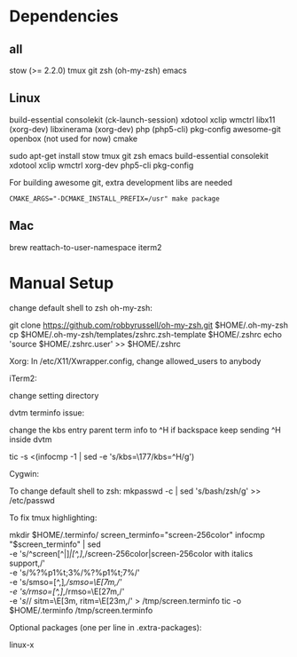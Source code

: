# Dependencies

## all

stow (>= 2.2.0)
tmux
git
zsh (oh-my-zsh)
emacs

## Linux

build-essential
consolekit (ck-launch-session)
xdotool
xclip
wmctrl
libx11      (xorg-dev)
libxinerama (xorg-dev)
php         (php5-cli)
pkg-config
awesome-git
openbox (not used for now)
cmake

sudo apt-get install stow tmux git zsh emacs build-essential consolekit xdotool xclip wmctrl xorg-dev php5-cli pkg-config

For building awesome git, extra development libs are needed

`CMAKE_ARGS="-DCMAKE_INSTALL_PREFIX=/usr" make package`

## Mac
brew
reattach-to-user-namespace
iterm2

# Manual Setup

change default shell to zsh
oh-my-zsh:

git clone https://github.com/robbyrussell/oh-my-zsh.git $HOME/.oh-my-zsh
cp $HOME/.oh-my-zsh/templates/zshrc.zsh-template $HOME/.zshrc
echo 'source $HOME/.zshrc.user' >> $HOME/.zshrc

Xorg:
In /etc/X11/Xwrapper.config, change allowed_users to anybody

iTerm2:

change setting directory

dvtm terminfo issue:

change the kbs entry parent term info to ^H if backspace keep sending ^H inside dvtm

tic -s <(infocmp -1 | sed -e 's/kbs=\\177/kbs=^H/g')

Cygwin:

To change default shell to zsh:
mkpasswd -c | sed 's/bash/zsh/g' >> /etc/passwd

To fix tmux highlighting:

mkdir $HOME/.terminfo/
screen_terminfo="screen-256color"
infocmp "$screen_terminfo" | sed \
          -e 's/^screen[^|]*|[^,]*,/screen-256color|screen-256color with italics support,/' \
          -e 's/%?%p1%t;3%/%?%p1%t;7%/' \
          -e 's/smso=[^,]*,/smso=\\E[7m,/' \
          -e 's/rmso=[^,]*,/rmso=\\E[27m,/' \
          -e '$s/$/ sitm=\\E[3m, ritm=\\E[23m,/' > /tmp/screen.terminfo
tic -o $HOME/.terminfo /tmp/screen.terminfo

Optional packages (one per line in .extra-packages):

linux-x
